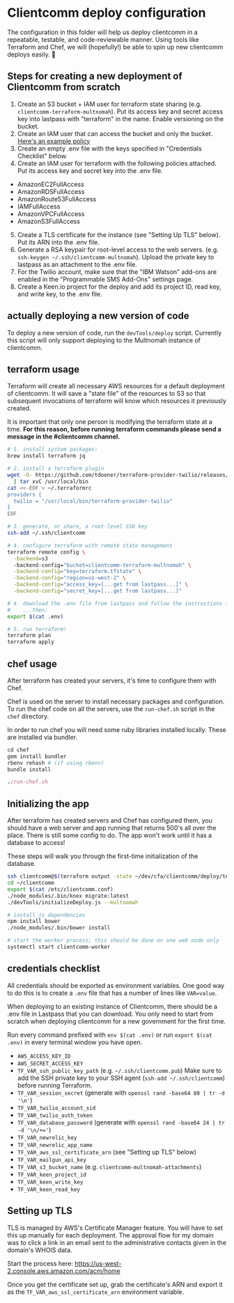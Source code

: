 # Clientcomm deploy configuration

The configuration in this folder will help us deploy clientcomm in a
repeatable, testable, and code-reviewable manner. Using tools like Terraform
and Chef, we will (hopefully!) be able to spin up new clientcomm deploys
easily. :rocket:

## Steps for creating a new deployment of Clientcomm from scratch
1. Create an S3 bucket + IAM user for terraform state sharing (e.g.
   `clientcomm-terraform-multnomah`). Put its access key and secret access key
   into lastpass with "terraform" in the name. Enable versioning on the bucket.
2. Create an IAM user that can access the bucket and only the bucket.
   [Here's an example policy](/slco-2016/clientcomm/blob/master/deploy/example-iam-policy-terraform-state.json)
3. Create an empty .env file with the keys specified in "Credentials Checklist"
   below.
4. Create an IAM user for terraform with the following policies attached. Put
   its access key and secret key into the .env file.
  * AmazonEC2FullAccess
  * AmazonRDSFullAccess
  * AmazonRoute53FullAccess
  * IAMFullAccess
  * AmazonVPCFullAccess
  * AmazonS3FullAccess
5. Create a TLS certificate for the instance (see "Setting Up TLS" below). Put
   its ARN into the .env file.
6. Generate a RSA keypair for root-level access to the web servers. (e.g.
   `ssh-keygen ~/.ssh/clientcomm-multnomah`). Upload the private key to
   lastpass as an attachment to the .env file.
7. For the Twilio account, make sure that the "IBM Watson" add-ons are enabled
   in the "Programmable SMS Add-Ons" settings page.
8. Create a Keen.io project for the deploy and add its project ID, read key,
   and write key, to the .env file.

## actually deploying a new version of code
To deploy a new version of code, run the `devTools/deploy` script. Currently
this script will only support deploying to the Multnomah instance of clientcomm.

## terraform usage
Terraform will create all necessary AWS resources for a default deployment of
clientcomm. It will save a "state file" of the resources to S3 so that
subsequent invocations of terraform will know which resources it previously
created.

It is important that only one person is modifying the terraform state at a
time. **For this reason, before running terraform commands please send a
message in the #clientcomm channel.**

```bash
# 1. install system packages:
brew install terraform jq

# 2. install a terraform plugin
wget -O- https://github.com/tdooner/terraform-provider-twilio/releases/download/0.0.3/terraform-provider-twilio_0.0.3_darwin_x86_64.tgz \
  | tar xvC /usr/local/bin
cat <<-EOF > ~/.terraformrc
providers {
  twilio = "/usr/local/bin/terraform-provider-twilio"
}
EOF

# 3. generate, or share, a root-level SSH key
ssh-add ~/.ssh/clientcomm

# 4. configure terraform with remote state management
terraform remote config \
  -backend=s3
  -backend-config="bucket=clientcomm-terraform-multnomah" \
  -backend-config="key=terraform.tfstate" \
  -backend-config="region=us-west-2" \
  -backend-config="access_key=[...get from lastpass...]" \
  -backend-config="secret_key=[...get from lastpass...]"

# 4. download the .env file from lastpass and follow the instructions inside it
#    ...then:
export $(cat .env)

# 5. run terraform!
terraform plan
terraform apply
```

## chef usage
After terraform has created your servers, it's time to configure them with Chef.

Chef is used on the server to install necessary packages and configuration. To
run the chef code on all the servers, use the `run-chef.sh` script in the `chef`
directory.

In order to run chef you will need some ruby libraries installed locally. These
are installed via bundler.

```ruby
cd chef
gem install bundler
rbenv rehash # (if using rbenv)
bundle install

./run-chef.sh
```

## Initializing the app
After terraform has created servers and Chef has configured them, you should
have a web server and app running that returns 500's all over the place. There
is still some config to do. The app won't work until it has a database to
access!

These steps will walk you through the first-time initialization of the
database.

```bash
ssh clientcomm@$(terraform output -state ~/dev/cfa/clientcomm/deploy/terraform.tfstate -json web_ip | jq -r '.value[0]')
cd ~/clientcomm
export $(cat /etc/clientcomm.conf)
./node_modules/.bin/knex migrate:latest
./devTools/initializeDeploy.js --multnomah

# install js dependencies
npm install bower
./node_modules/.bin/bower install

# start the worker process; this should be done on one web node only
systemctl start clientcomm-worker
```

## credentials checklist
All credentials should be exported as environment variables. One good way to do
this is to create a `.env` file that has a number of lines like `VAR=value`.

When deploying to an existing instance of Clientcomm, there should be a .env
file in Lastpass that you can download. You only need to start from scratch
when deploying clientcomm for a new government for the first time.

Run every command prefixed with `env $(cat .env)` or run `export $(cat .env)`
in every terminal window you have open.

* `AWS_ACCESS_KEY_ID`
* `AWS_SECRET_ACCESS_KEY`
* `TF_VAR_ssh_public_key_path` (e.g. `~/.ssh/clientcomm.pub`)
    Make sure to add the SSH private key to your SSH agent
    (`ssh-add ~/.ssh/clientcomm`) before running Terraform.
* `TF_VAR_session_secret` (generate with `openssl rand -base64 80 | tr -d '\n'`)
* `TF_VAR_twilio_account_sid`
* `TF_VAR_twilio_auth_token`
* `TF_VAR_database_password` (generate with `openssl rand -base64 24 | tr -d '\n/+='`)
* `TF_VAR_newrelic_key`
* `TF_VAR_newrelic_app_name`
* `TF_VAR_aws_ssl_certificate_arn` (see "Setting up TLS" below)
* `TF_VAR_mailgun_api_key`
* `TF_VAR_s3_bucket_name` (e.g. `clientcomm-multnomah-attachments`)
* `TF_VAR_keen_project_id`
* `TF_VAR_keen_write_key`
* `TF_VAR_keen_read_key`

## Setting up TLS
TLS is managed by AWS's Certificate Manager feature. You will have to set this
up manually for each deployment. The approval flow for my domain was to click a
link in an email sent to the administrative contacts given in the domain's WHOIS
data.

Start the process here:
https://us-west-2.console.aws.amazon.com/acm/home

Once you get the certificate set up, grab the certificate's ARN and export it as
the `TF_VAR_aws_ssl_certificate_arn` environment variable.
